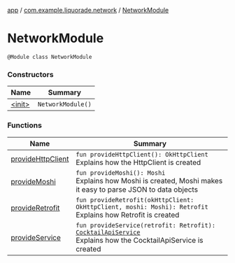 [app](../../index.md) / [com.example.liquorade.network](../index.md) / [NetworkModule](./index.md)

# NetworkModule

`@Module class NetworkModule`

### Constructors

| Name | Summary |
|---|---|
| [&lt;init&gt;](-init-.md) | `NetworkModule()` |

### Functions

| Name | Summary |
|---|---|
| [provideHttpClient](provide-http-client.md) | `fun provideHttpClient(): OkHttpClient`<br>Explains how the HttpClient is created |
| [provideMoshi](provide-moshi.md) | `fun provideMoshi(): Moshi`<br>Explains how Moshi is created, Moshi makes it easy to parse JSON to data objects |
| [provideRetrofit](provide-retrofit.md) | `fun provideRetrofit(okHttpClient: OkHttpClient, moshi: Moshi): Retrofit`<br>Explains how Retrofit is created |
| [provideService](provide-service.md) | `fun provideService(retrofit: Retrofit): `[`CocktailApiService`](../-cocktail-api-service/index.md)<br>Explains how the CocktailApiService is created |
